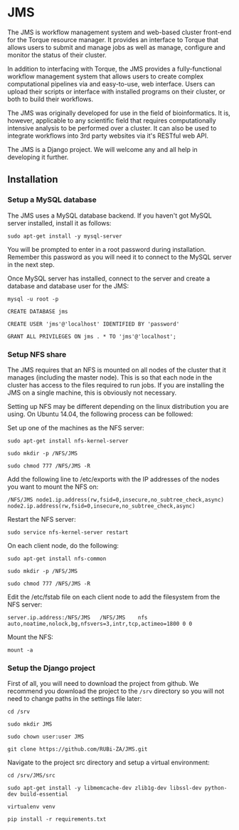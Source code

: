JMS
===
The JMS is  workflow management system and web-based cluster front-end for the Torque resource manager. It provides an interface to Torque that allows users to submit and manage jobs as well as manage, configure and monitor the status of their cluster.

In addition to interfacing with Torque, the JMS provides a fully-functional workflow management system that allows users to create complex computational pipelines via and easy-to-use, web interface. Users can upload their scripts or interface with installed programs on their cluster, or both to build their workflows.

The JMS was originally developed for use in the field of bioinformatics. It is, however, applicable to any scientific field that requires computationally intensive analysis to be performed over a cluster. It can also be used to integrate workflows into 3rd party websites via it's RESTful web API.

The JMS is a Django project. We will welcome any and all help in developing it further.

Installation
---

### Setup a MySQL database

The JMS uses a MySQL database backend. If you haven't got MySQL server installed, install it as follows:

  `sudo apt-get install -y mysql-server`

You will be prompted to enter in a root password during installation. Remember this password as you will need it to connect to the MySQL server in the next step. 

Once MySQL server has installed, connect to the server and create a database and database user for the JMS:

  `mysql -u root -p`
  
  `CREATE DATABASE jms`
  
  `CREATE USER 'jms'@'localhost' IDENTIFIED BY 'password'`
  
  `GRANT ALL PRIVILEGES ON jms . * TO 'jms'@'localhost';`
  
### Setup NFS share

The JMS requires that an NFS is mounted on all nodes of the cluster that it manages (including the master node). This is so that each node in the cluster has access to the files required to run jobs. If you are installing the JMS on a single machine, this is obviously not necessary.

Setting up NFS may be different depending on the linux distribution you are using. On Ubuntu 14.04, the following process can be followed:

Set up one of the machines as the NFS server:

  `sudo apt-get install nfs-kernel-server`

  `sudo mkdir -p /NFS/JMS`
  
  `sudo chmod 777 /NFS/JMS -R`
 
Add the following line to /etc/exports with the IP addresses of the nodes you want to mount the NFS on:

  `/NFS/JMS node1.ip.address(rw,fsid=0,insecure,no_subtree_check,async) node2.ip.address(rw,fsid=0,insecure,no_subtree_check,async)`
  
Restart the NFS server:
  
  `sudo service nfs-kernel-server restart`
  
On each client node, do the following:

  `sudo apt-get install nfs-common`
  
  `sudo mkdir -p /NFS/JMS`
  
  `sudo chmod 777 /NFS/JMS -R`
  
Edit the /etc/fstab file on each client node to add the filesystem from the NFS server:

  `server.ip.address:/NFS/JMS	/NFS/JMS	nfs auto,noatime,nolock,bg,nfsvers=3,intr,tcp,actimeo=1800 0 0`
  
Mount the NFS:

  `mount -a`

### Setup the Django project

First of all, you will need to download the project from github. We recommend you download the project to the `/srv` directory so you will not need to change paths in the settings file later:

  `cd /srv`
  
  `sudo mkdir JMS`
  
  `sudo chown user:user JMS`

  `git clone https://github.com/RUBi-ZA/JMS.git`

Navigate to the project src directory and setup a virtual environment:

  `cd /srv/JMS/src`
  
  `sudo apt-get install -y libmemcache-dev zlib1g-dev libssl-dev python-dev build-essential`
  
  `virtualenv venv`

  `pip install -r requirements.txt`
